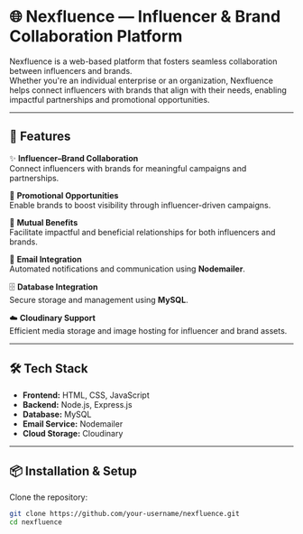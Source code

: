 # 🌐 Nexfluence — Influencer & Brand Collaboration Platform

Nexfluence is a web-based platform that fosters seamless collaboration between influencers and brands.  
Whether you're an individual enterprise or an organization, Nexfluence helps connect influencers with brands that align with their needs, enabling impactful partnerships and promotional opportunities.

---

## 🚀 Features

✨ **Influencer–Brand Collaboration**  
Connect influencers with brands for meaningful campaigns and partnerships.  

📢 **Promotional Opportunities**  
Enable brands to boost visibility through influencer-driven campaigns.  

🤝 **Mutual Benefits**  
Facilitate impactful and beneficial relationships for both influencers and brands.  

📨 **Email Integration**  
Automated notifications and communication using **Nodemailer**.  

🗄️ **Database Integration**  
Secure storage and management using **MySQL**.  

☁️ **Cloudinary Support**  
Efficient media storage and image hosting for influencer and brand assets.  

---

## 🛠️ Tech Stack

- **Frontend:** HTML, CSS, JavaScript  
- **Backend:** Node.js, Express.js  
- **Database:** MySQL  
- **Email Service:** Nodemailer  
- **Cloud Storage:** Cloudinary  

---

## 📦 Installation & Setup

Clone the repository:

```bash
git clone https://github.com/your-username/nexfluence.git
cd nexfluence

